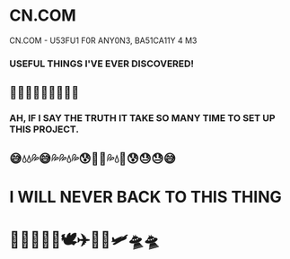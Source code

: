 # CN.COM
CN.COM - U53FU1 F0R ANY0N3, BA51CA11Y 4 M3

### USEFUL THINGS I'VE EVER DISCOVERED!
## 🤪😎😍😁😄😏😃😊🥰

### AH, IF I SAY THE TRUTH IT TAKE SO MANY TIME TO SET UP THIS PROJECT.
## 😅💧💧💦😅💦💦💧💦😰🥵🤬💦💧🤬😰😓😓😅

# I WILL NEVER BACK TO THIS THING
# 🏃🏃🏃🏃🏃🕊✈🛫🛬🛩🛸🛸
